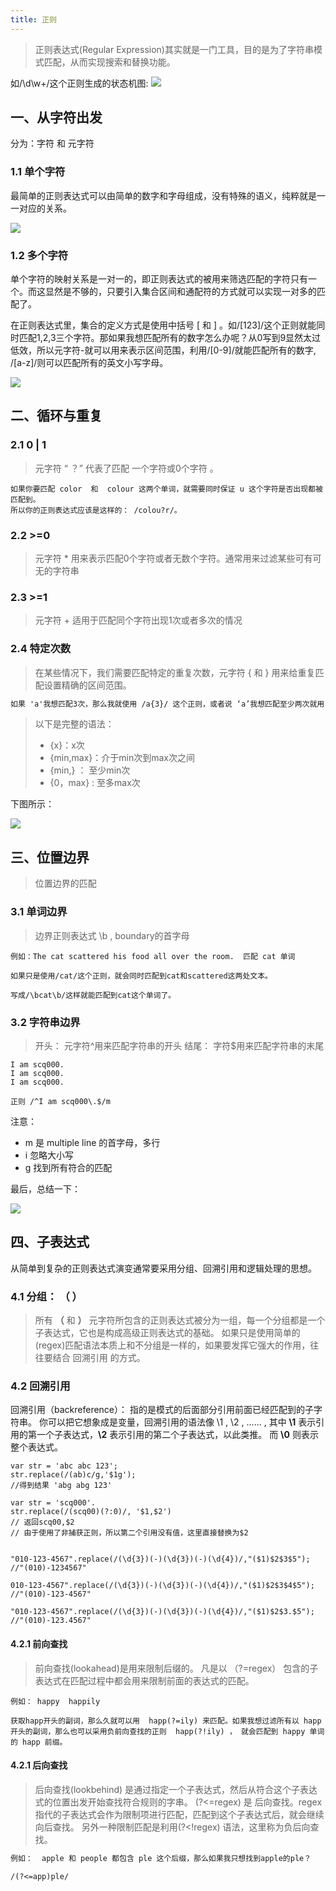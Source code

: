 ```yaml
---
title: 正则
---
```



> 正则表达式(Regular Expression)其实就是一门工具，目的是为了字符串模式匹配，从而实现搜索和替换功能。


如/\d\w+/这个正则生成的状态机图:
	![](./images/1558060772708.png)
	
## 一、从字符出发

分为：字符 和 元字符

### 1.1  单个字符

最简单的正则表达式可以由简单的数字和字母组成，没有特殊的语义，纯粹就是一一对应的关系。



![](./images/1558060890747.png)
		
### 1.2  多个字符

单个字符的映射关系是一对一的，即正则表达式的被用来筛选匹配的字符只有一个。而这显然是不够的，只要引入集合区间和通配符的方式就可以实现一对多的匹配了。

在正则表达式里，集合的定义方式是使用中括号 [ 和 ] 。如/[123]/这个正则就能同时匹配1,2,3三个字符。那如果我想匹配所有的数字怎么办呢？从0写到9显然太过低效，所以元字符-就可以用来表示区间范围，利用/[0-9]/就能匹配所有的数字, /[a-z]/则可以匹配所有的英文小写字母。

![](./images/1558061003587.png)

## 二、循环与重复

### 2.1       0 | 1  
>元字符 “ ？”  代表了匹配  一个字符或0个字符 。 

```tex?linenums
如果你要匹配 color  和  colour 这两个单词，就需要同时保证 u 这个字符是否出现都被匹配到。
所以你的正则表达式应该是这样的： /colou?r/。
```

### 2.2        >=0

>元字符 * 用来表示匹配0个字符或者无数个字符。通常用来过滤某些可有可无的字符串

### 2.3        >=1

>元字符  +  适用于匹配同个字符出现1次或者多次的情况
 
### 2.4        特定次数

>在某些情况下，我们需要匹配特定的重复次数，元字符 {  和  }  用来给重复匹配设置精确的区间范围。


 ```tex
如果 'a'我想匹配3次，那么我就使用 /a{3}/ 这个正则，或者说 ‘a’我想匹配至少两次就用  /a{2,}这个正则
 ```
 
 >以下是完整的语法：
 >  -   {x}：x次
 >  -   {min,max}：介于min次到max次之间
 >  -   {min,} ：  至少min次
 >  -   {0，max} :  至多max次

下图所示：

![](./images/1559528207846.png)



##  三、位置边界

>位置边界的匹配

### 3.1  单词边界
> 边界正则表达式  \b  , boundary的首字母


```tex?linenums
例如：The cat scattered his food all over the room.  匹配 cat 单词

如果只是使用/cat/这个正则，就会同时匹配到cat和scattered这两处文本。

写成/\bcat\b/这样就能匹配到cat这个单词了。
```
### 3.2  字符串边界

> 开头： 元字符^用来匹配字符串的开头
> 结尾： 字符$用来匹配字符串的末尾

```tex?linenums
I am scq000.
I am scq000.
I am scq000.

正则 /^I am scq000\.$/m
```

注意： 
* m 是 multiple line 的首字母，多行
* i    忽略大小写
* g   找到所有符合的匹配

最后，总结一下：

![](./images/1559528863782.png)

## 四、子表达式

从简单到复杂的正则表达式演变通常要采用分组、回溯引用和逻辑处理的思想。


### 4.1 分组： （  ）

>所有 **（**  和 **）**  元字符所包含的正则表达式被分为一组，每一个分组都是一个子表达式，它也是构成高级正则表达式的基础。
>如果只是使用简单的(regex)匹配语法本质上和不分组是一样的，如果要发挥它强大的作用，往往要结合   回溯引用   的方式。

### 4.2 回溯引用


回溯引用（backreference）：  指的是模式的后面部分引用前面已经匹配到的子字符串。
你可以把它想象成是变量，回溯引用的语法像   \1 ,  \2 , ...... , 其中  **\1**  表示引用的第一个子表达式，**\2** 表示引用的第二个子表达式，以此类推。 而 **\0** 则表示整个表达式。

```js?linenums
var str = 'abc abc 123';
str.replace(/(ab)c/g,'$1g');
//得到结果 'abg abg 123'
```


```js?linenums
var str = 'scq000'.
str.replace(/(scq00)(?:0)/, '$1,$2')
// 返回scq00,$2
// 由于使用了非捕获正则，所以第二个引用没有值，这里直接替换为$2
```

```js?linenums

"010-123-4567".replace(/(\d{3})(-)(\d{3})(-)(\d{4})/,"($1)$2$3$5");
//"(010)-1234567"

010-123-4567".replace(/(\d{3})(-)(\d{3})(-)(\d{4})/,"($1)$2$3$4$5");
//"(010)-123-4567"

"010-123-4567".replace(/(\d{3})(-)(\d{3})(-)(\d{4})/,"($1)$2$3.$5");
//"(010)-123.4567"
```

#### 4.2.1  前向查找

>  前向查找(lookahead)是用来限制后缀的。
>  凡是以 （?=regex） 包含的子表达式在匹配过程中都会用来限制前面的表达式的匹配。

```tex?linenums
例如： happy  happily  

获取happ开头的副词，那么久就可以用  happ(?=ily) 来匹配。如果我想过滤所有以 happ 开头的副词，那么也可以采用负前向查找的正则  happ(?!ily) ， 就会匹配到 happy 单词的 happ 前缀。

```

####  4.2.1 后向查找

>后向查找(lookbehind)    是通过指定一个子表达式，然后从符合这个子表达式的位置出发开始查找符合规则的字串。
>  (?<=regex) 是 后向查找。regex指代的子表达式会作为限制项进行匹配，匹配到这个子表达式后，就会继续向后查找。
>  另外一种限制匹配是利用(?<!regex) 语法，这里称为负后向查找。

```tex
例如：  apple 和 people 都包含 ple 这个后缀，那么如果我只想找到apple的ple？

/(?<=app)ple/

```